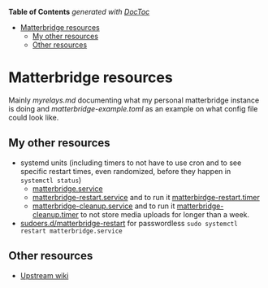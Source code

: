<!-- START doctoc generated TOC please keep comment here to allow auto update -->
<!-- DON'T EDIT THIS SECTION, INSTEAD RE-RUN doctoc TO UPDATE -->
**Table of Contents**  *generated with [DocToc](https://github.com/thlorenz/doctoc)*

- [Matterbridge resources](#matterbridge-resources)
  - [My other resources](#my-other-resources)
  - [Other resources](#other-resources)

<!-- END doctoc generated TOC please keep comment here to allow auto update -->

# Matterbridge resources

Mainly _myrelays.md_ documenting what my personal matterbridge instance is
doing and _matterbridge-example.toml_ as an example on what config file
could look like.

## My other resources

- systemd units (including timers to not have to use cron and to see specific
  restart times, even randomized, before they happen in `systemctl status`)
  - [matterbridge.service](https://gitea.blesmrt.net/mikaela/shell-things/src/branch/master/etc/systemd/system/matterbridge.service)
  - [matterbridge-restart.service](https://gitea.blesmrt.net/mikaela/shell-things/src/branch/master/etc/systemd/system/matterbridge-restart.service) and to run it [matterbirdge-restart.timer](https://gitea.blesmrt.net/mikaela/shell-things/src/branch/master/etc/systemd/system/matterbridge-restart.timer)
  - [matterbridge-cleanup.service](https://gitea.blesmrt.net/mikaela/shell-things/src/branch/master/etc/systemd/system/matterbridge-cleanup.service) and to run it [matterbridge-cleanup.timer](https://gitea.blesmrt.net/mikaela/shell-things/src/branch/master/etc/systemd/system/matterbridge-cleanup.timer)
    to not store media uploads for longer than a week.
- [sudoers.d/matterbridge-restart](https://gitea.blesmrt.net/mikaela/shell-things/src/branch/master/etc/sudoers.d/restart-matterbridge)
  for passwordless `sudo systemctl restart matterbridge.service`

## Other resources

- [Upstream wiki](https://github.com/42wim/matterbridge/wiki/)

